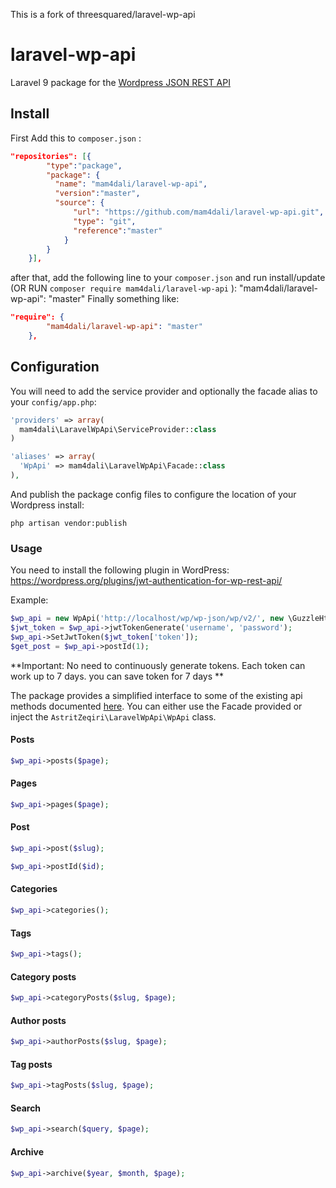 This is a fork of threesquared/laravel-wp-api

# laravel-wp-api

Laravel 9 package for the [Wordpress JSON REST API](https://github.com/WP-API/WP-API)

## Install
First Add this to `composer.json` :
```json
"repositories": [{
		"type":"package",
		"package": {
		  "name": "mam4dali/laravel-wp-api",
		  "version":"master",
		  "source": {
			  "url": "https://github.com/mam4dali/laravel-wp-api.git",
			  "type": "git",
			  "reference":"master"
			}
		}
	}],
```

after that, add the following line to your `composer.json` and run install/update (OR RUN `composer require mam4dali/laravel-wp-api` ):
    "mam4dali/laravel-wp-api": "master"
Finally something like:
```json
"require": {
        "mam4dali/laravel-wp-api": "master"
    },
```
## Configuration

You will need to add the service provider and optionally the facade alias to your `config/app.php`:

```php
'providers' => array(
  mam4dali\LaravelWpApi\ServiceProvider::class
)

'aliases' => array(
  'WpApi' => mam4dali\LaravelWpApi\Facade::class
),
```

And publish the package config files to configure the location of your Wordpress install:

    php artisan vendor:publish

### Usage
You need to install the following plugin in WordPress:
https://wordpress.org/plugins/jwt-authentication-for-wp-rest-api/

Example:
```php
$wp_api = new WpApi('http://localhost/wp/wp-json/wp/v2/', new \GuzzleHttp\Client(), null);
$jwt_token = $wp_api->jwtTokenGenerate('username', 'password');
$wp_api->SetJwtToken($jwt_token['token']);
$get_post = $wp_api->postId(1);
```
**Important: No need to continuously generate tokens. Each token can work up to 7 days. you can save token for 7 days
**

The package provides a simplified interface to some of the existing api methods documented [here](http://wp-api.org/).
You can either use the Facade provided or inject the `AstritZeqiri\LaravelWpApi\WpApi` class.

#### Posts
```php
$wp_api->posts($page);

```

#### Pages
```php
$wp_api->pages($page);

```

#### Post
```php
$wp_api->post($slug);

```

```php
$wp_api->postId($id);

```

#### Categories
```php
$wp_api->categories();

```

#### Tags
```php
$wp_api->tags();

```

#### Category posts
```php
$wp_api->categoryPosts($slug, $page);

```

#### Author posts
```php
$wp_api->authorPosts($slug, $page);

```

#### Tag posts
```php
$wp_api->tagPosts($slug, $page);

```

#### Search
```php
$wp_api->search($query, $page);

```

#### Archive
```php
$wp_api->archive($year, $month, $page);

```
